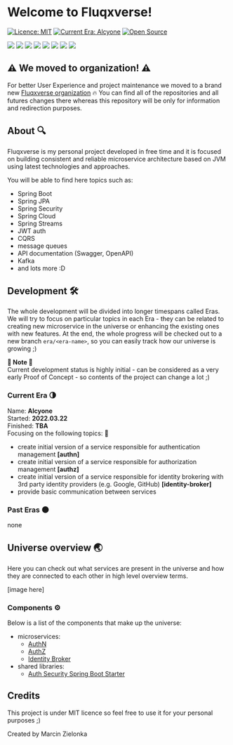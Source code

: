 # Welcome to Fluqxverse!
[![Licence: MIT](https://img.shields.io/badge/Licence-MIT-blue.svg)](https://shields.io/)
[![Current Era: Alcyone](https://img.shields.io/badge/Current_Era-Alcyone-blue.svg)](https://shields.io/)
[![Open Source](https://badges.frapsoft.com/os/v2/open-source.svg?v=103)](https://github.com/ellerbrock/open-source-badges/)

<p>
  <img src="https://img.shields.io/badge/Java-ED8B00?style=for-the-badge&logo=java&logoColor=white"/>
  <img src="https://img.shields.io/badge/Spring-6DB33F?style=for-the-badge&logo=spring&logoColor=white"/>
  <img src="https://img.shields.io/badge/Spring_Boot-6DB33F?style=for-the-badge&logo=spring-boot&logoColor=white"/>
  <img src="https://img.shields.io/badge/Spring_Security-6DB33F?style=for-the-badge&logo=spring-security&logoColor=white"/>
  <img src="https://img.shields.io/badge/React-20232A?style=for-the-badge&logo=react&logoColor=61DAFB"/>
  <img src="https://img.shields.io/badge/TypeScript-007ACC?style=for-the-badge&logo=typescript&logoColor=white"/>
  <img src="https://img.shields.io/badge/Git-F05032?style=for-the-badge&logo=git&logoColor=white"/>
  <img src="https://img.shields.io/badge/IntelliJ_IDEA-3E66E2?style=for-the-badge&logo=intellij-idea&logoColor=white"/>
</p>

## ⚠️ We moved to organization! ⚠️
For better User Experience and project maintenance we moved to a brand new [Fluqxverse organization](https://github.com/fluqxverse) 🔥 You can find all of the repositories and all futures changes there whereas this repository will be only for information and redirection purposes.

## About 🔍
Fluqxverse is my personal project developed in free time and it is focused on building consistent and reliable microservice architecture based on JVM using latest technologies and approaches.

You will be able to find here topics such as:
- Spring Boot
- Spring JPA
- Spring Security
- Spring Cloud
- Spring Streams
- JWT auth
- CQRS
- message queues
- API documentation (Swagger, OpenAPI)
- Kafka
- and lots more :D

## Development 🛠
The whole development will be divided into longer timespans called Eras. We will try to focus on particular topics in each Era - they can be related to creating new microservice in the universe or enhancing the existing ones with new features. At the end, the whole progress will be checked out to a new branch `era/<era-name>`, so you can easily track how our universe is growing ;)

**🚧 Note 🚧**<br />
Current development status is highly initial - can be considered as a very early Proof of Concept - so contents of the project can change a lot ;)

### Current Era 🌗
Name: **Alcyone**<br />
Started: **2022.03.22**<br />
Finished: **TBA**<br />
Focusing on the following topics: 📎<br />
  - create initial version of a service responsible for authentication management **[authn]**
  - create initial version of a service responsible for authorization management **[authz]**
  - create initial version of a service responsible for identity brokering with 3rd party identity providers (e.g. Google, GitHub) **[identity-broker]**
  - provide basic communication between services

### Past Eras 🌑
none

## Universe overview 🌏
Here you can check out what services are present in the universe and how they are connected to each other in high level overview terms.

[image here]

### Components ⚙️

Below is a list of the components that make up the universe:
- microservices:
  - [AuthN](/authn)
  - [AuthZ](/authz)
  - [Identity Broker](/identity-broker)
- shared libraries:
  - [Auth Security Spring Boot Starter](/shared/auth-security-spring-boot-starter)

## Credits

This project is under MIT licence so feel free to use it for your personal purposes ;)

Created by Marcin Zielonka

